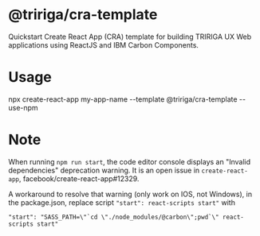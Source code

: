 # @tririga/cra-template

Quickstart Create React App (CRA) template for building TRIRIGA UX Web applications using ReactJS and IBM Carbon Components.

# Usage

npx create-react-app my-app-name --template @tririga/cra-template --use-npm

# Note

When running `npm run start`, the code editor console displays an "Invalid dependencies" deprecation warning. It is an open issue in `create-react-app`, facebook/create-react-app#12329.

A workaround to resolve that warning (only work on IOS, not Windows), in the package.json, replace script `"start": react-scripts start"` with

```
"start": "SASS_PATH=\"`cd \"./node_modules/@carbon\";pwd`\" react-scripts start"
```
